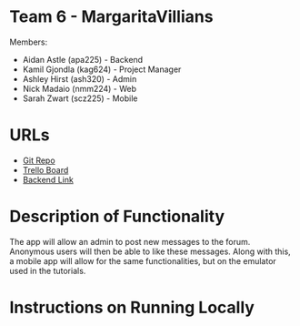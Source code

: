 
# Team 6 - MargaritaVillians

Members:

* Aidan Astle (apa225) - Backend
* Kamil Gjondla (kag624) - Project Manager
* Ashley Hirst (ash320) - Admin
* Nick Madaio (nmm224) - Web
* Sarah Zwart (scz225) - Mobile

# URLs

* [Git Repo](https://bitbucket.org/cse216-fa23-kag624/cse216-2023fa-team-6/src/master/)
* [Trello Board](https://trello.com/b/TdzCpzDz/phase-1)
* [Backend Link](team-margaritavillians.dokku.cse.lehigh.edu)

# Description of Functionality

The app will allow an admin to post new messages to the forum. Anonymous users will then be able to like these messages. Along with this, a mobile app will allow for the same functionalities, but on the emulator used in the tutorials.

# Instructions on Running Locally
